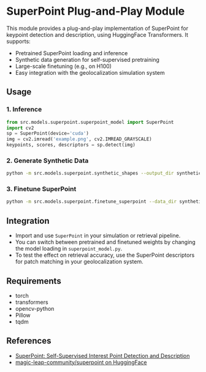 # SuperPoint Plug-and-Play Module

This module provides a plug-and-play implementation of SuperPoint for keypoint detection and description, using HuggingFace Transformers. It supports:

- Pretrained SuperPoint loading and inference
- Synthetic data generation for self-supervised pretraining
- Large-scale finetuning (e.g., on H100)
- Easy integration with the geolocalization simulation system

## Usage

### 1. Inference

```python
from src.models.superpoint.superpoint_model import SuperPoint
import cv2
sp = SuperPoint(device='cuda')
img = cv2.imread('example.png', cv2.IMREAD_GRAYSCALE)
keypoints, scores, descriptors = sp.detect(img)
```

### 2. Generate Synthetic Data

```bash
python -m src.models.superpoint.synthetic_shapes --output_dir synthetic_shapes --n_images 10000 --img_size 128
```

### 3. Finetune SuperPoint

```bash
python -m src.models.superpoint.finetune_superpoint --data_dir synthetic_shapes --output_dir superpoint_ckpts --epochs 50 --batch_size 64 --device cuda
```

## Integration

- Import and use `SuperPoint` in your simulation or retrieval pipeline.
- You can switch between pretrained and finetuned weights by changing the model loading in `superpoint_model.py`.
- To test the effect on retrieval accuracy, use the SuperPoint descriptors for patch matching in your geolocalization system.

## Requirements

- torch
- transformers
- opencv-python
- Pillow
- tqdm

## References

- [SuperPoint: Self-Supervised Interest Point Detection and Description](https://arxiv.org/abs/1712.07629)
- [magic-leap-community/superpoint on HuggingFace](https://huggingface.co/magic-leap-community/superpoint)

